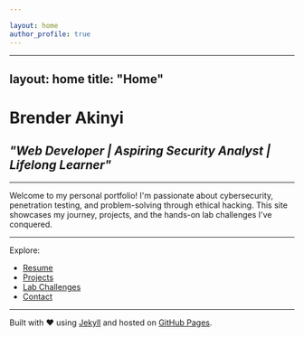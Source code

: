 ```yaml
---

layout: home
author_profile: true
---
```

---
layout: home
title: "Home"
---

# **Brender Akinyi**  
## _"Web Developer | Aspiring Security Analyst | Lifelong Learner"_

---

Welcome to my personal portfolio! I'm passionate about cybersecurity, penetration testing, and problem-solving through ethical hacking. This site showcases my journey, projects, and the hands-on lab challenges I've conquered.

---

Explore:
- [Resume](../resume/)
- [Projects](../projects/)
- [Lab Challenges](../lab_challenges/)
- [Contact](../contact/)
---







Built with ❤️ using [Jekyll](https://jekyllrb.com) and hosted on [GitHub Pages](https://pages.github.com).
